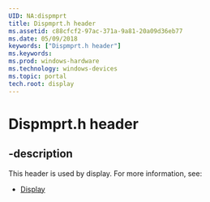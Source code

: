 ```yaml
---
UID: NA:dispmprt
title: Dispmprt.h header
ms.assetid: c88cfcf2-97ac-371a-9a81-20a09d36eb77
ms.date: 05/09/2018
keywords: ["Dispmprt.h header"]
ms.keywords: 
ms.prod: windows-hardware
ms.technology: windows-devices
ms.topic: portal
tech.root: display
---
```


# Dispmprt.h header


## -description


This header is used by display. For more information, see:

- [Display](../_display/index.md)

